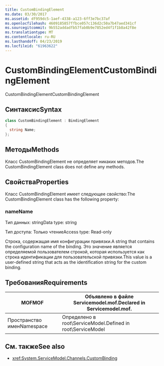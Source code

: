 ```yaml
---
title: CustomBindingElement
ms.date: 03/30/2017
ms.assetid: df959dc5-1aef-4338-a123-6ff3e7bc37af
ms.openlocfilehash: 4609185857ffbce057c136d2c50a7b47aed341cf
ms.sourcegitcommit: 9b552addadfb57fab0b9e7852ed4f1f1b8a42f8e
ms.translationtype: MT
ms.contentlocale: ru-RU
ms.lasthandoff: 04/23/2019
ms.locfileid: "61963622"
---
```

# <a name="custombindingelement"></a><span data-ttu-id="a54db-102">CustomBindingElement</span><span class="sxs-lookup"><span data-stu-id="a54db-102">CustomBindingElement</span></span>
<span data-ttu-id="a54db-103">CustomBindingElement</span><span class="sxs-lookup"><span data-stu-id="a54db-103">CustomBindingElement</span></span>  
  
## <a name="syntax"></a><span data-ttu-id="a54db-104">Синтаксис</span><span class="sxs-lookup"><span data-stu-id="a54db-104">Syntax</span></span>  
  
```csharp
class CustomBindingElement : BindingElement  
{  
  string Name;  
};  
```  
  
## <a name="methods"></a><span data-ttu-id="a54db-105">Методы</span><span class="sxs-lookup"><span data-stu-id="a54db-105">Methods</span></span>  
 <span data-ttu-id="a54db-106">Класс CustomBindingElement не определяет никаких методов.</span><span class="sxs-lookup"><span data-stu-id="a54db-106">The CustomBindingElement class does not define any methods.</span></span>  
  
## <a name="properties"></a><span data-ttu-id="a54db-107">Свойства</span><span class="sxs-lookup"><span data-stu-id="a54db-107">Properties</span></span>  
 <span data-ttu-id="a54db-108">Класс CustomBindingElement имеет следующее свойство:</span><span class="sxs-lookup"><span data-stu-id="a54db-108">The CustomBindingElement class has the following property:</span></span>  
  
### <a name="name"></a><span data-ttu-id="a54db-109">name</span><span class="sxs-lookup"><span data-stu-id="a54db-109">Name</span></span>  
 <span data-ttu-id="a54db-110">Тип данных: string</span><span class="sxs-lookup"><span data-stu-id="a54db-110">Data type: string</span></span>  
  
 <span data-ttu-id="a54db-111">Тип доступа: Только чтение</span><span class="sxs-lookup"><span data-stu-id="a54db-111">Access type: Read-only</span></span>  
  
 <span data-ttu-id="a54db-112">Строка, содержащая имя конфигурации привязки.</span><span class="sxs-lookup"><span data-stu-id="a54db-112">A string that contains the configuration name of the binding.</span></span> <span data-ttu-id="a54db-113">Это значение является определяемой пользователем строкой, которая используется как строка идентификации для пользовательской привязки.</span><span class="sxs-lookup"><span data-stu-id="a54db-113">This value is a user-defined string that acts as the identification string for the custom binding.</span></span>  
  
## <a name="requirements"></a><span data-ttu-id="a54db-114">Требования</span><span class="sxs-lookup"><span data-stu-id="a54db-114">Requirements</span></span>  
  
|<span data-ttu-id="a54db-115">MOF</span><span class="sxs-lookup"><span data-stu-id="a54db-115">MOF</span></span>|<span data-ttu-id="a54db-116">Объявлено в файле Servicemodel.mof.</span><span class="sxs-lookup"><span data-stu-id="a54db-116">Declared in Servicemodel.mof.</span></span>|  
|---------|-----------------------------------|  
|<span data-ttu-id="a54db-117">Пространство имен</span><span class="sxs-lookup"><span data-stu-id="a54db-117">Namespace</span></span>|<span data-ttu-id="a54db-118">Определено в root\ServiceModel.</span><span class="sxs-lookup"><span data-stu-id="a54db-118">Defined in root\ServiceModel</span></span>|  
  
## <a name="see-also"></a><span data-ttu-id="a54db-119">См. также</span><span class="sxs-lookup"><span data-stu-id="a54db-119">See also</span></span>

- <xref:System.ServiceModel.Channels.CustomBinding>
